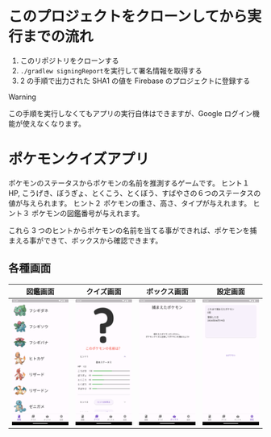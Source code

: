 # このプロジェクトをクローンしてから実行までの流れ

1. このリポジトリをクローンする
2. `./gradlew signingReport`を実行して署名情報を取得する
3. 2 の手順で出力された SHA1 の値を Firebase のプロジェクトに登録する

> [!WARNING]
> この手順を実行しなくてもアプリの実行自体はできますが、Google ログイン機能が使えなくなります。

# ポケモンクイズアプリ

ポケモンのステータスからポケモンの名前を推測するゲームです。
ヒント１
HP, こうげき、ぼうぎょ、とくこう、とくぼう、すばやさの６つのステータスの値が与えられます。
ヒント２
ポケモンの重さ、高さ、タイプが与えれます。
ヒント３
ポケモンの図鑑番号が与えれます。

これら 3 つのヒントからポケモンの名前を当てる事ができれば、ポケモンを捕まえる事ができて、ボックスから確認できます。

## 各種画面

| 図鑑画面                                           | クイズ画面                             | ボックス画面                         | 設定画面                                     |
| -------------------------------------------------- | -------------------------------------- | ------------------------------------ | -------------------------------------------- |
| ![dictionary](assets/readme/dictionary_screen.png) | ![quiz](assets/readme/quiz_screen.png) | ![box](assets/readme/box_screen.png) | ![setting](assets/readme/setting_screen.png) |

